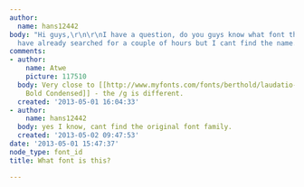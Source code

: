 ```yaml
---
author:
  name: hans12442
body: "Hi guys,\r\n\r\nI have a question, do you guys know what font this is?\r\nI
  have already searched for a couple of hours but I cant find the name.\r\n\r\n[img:sites/default/files/old-images/test-font_3514.jpg]"
comments:
- author:
    name: Atwe
    picture: 117510
  body: Very close to [[http://www.myfonts.com/fonts/berthold/laudatio-pro/bold-cnd/|Laudiatio
    Bold Condensed]] - the /g is different.
  created: '2013-05-01 16:04:33'
- author:
    name: hans12442
  body: yes I know, cant find the original font family.
  created: '2013-05-02 09:47:53'
date: '2013-05-01 15:47:37'
node_type: font_id
title: What font is this?

---
```

